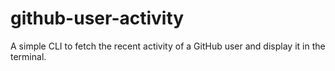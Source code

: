 # github-user-activity
A simple CLI to fetch the recent activity of a GitHub user and display it in the terminal.
